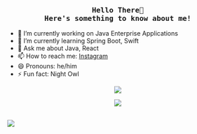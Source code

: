 <h3 align="center"><samp>Hello There👋<br/>Here's something to know about me!</samp></h3>

<!-- 
**souptik5/souptik5** is a ✨ _special_ ✨ repository because its `README.md` (this file) appears on your GitHub profile.

Here are some ideas to get you started: -->
<!-- - 👯 I’m looking to collaborate on ... -->
<!-- - 🤔 I’m looking for help with ... -->

- 🔭 I’m currently working on Java Enterprise Applications
- 🌱 I’m currently learning Spring Boot, Swift
- 💬 Ask me about Java, React
- 📫 How to reach me: [Instagram](https://www.instagram.com/souptik_saha)
- 😄 Pronouns: he/him
- ⚡ Fun fact: Night Owl

<p align="center"><img src="https://github-readme-stats.vercel.app/api?username=souptik5&&show_icons=true&title_color=ffffff&icon_color=bb2acf&text_color=daf7dc&bg_color=151515"/></p>

<p align="center"><img src="https://github-readme-stats.vercel.app/api/top-langs/?username=souptik5&layout=compact&theme=synthwave"></p>

<!-- <p align="center">
  <img width="250" src="https://media.giphy.com/media/a3IWyhkEC0p32/giphy.gif"/>
</p> -->
<br/>
<img src="https://visitor-badge.laobi.icu/badge?page_id=souptik5.souptik5">
